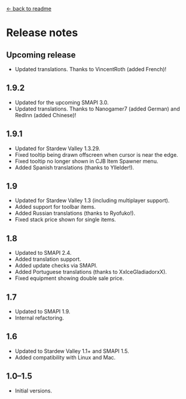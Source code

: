 ﻿[← back to readme](README.md)

# Release notes
## Upcoming release
* Updated translations. Thanks to VincentRoth (added French)!

## 1.9.2
* Updated for the upcoming SMAPI 3.0.
* Updated translations. Thanks to Nanogamer7 (added German) and Redlnn (added Chinese)!

## 1.9.1
* Updated for Stardew Valley 1.3.29.
* Fixed tooltip being drawn offscreen when cursor is near the edge.
* Fixed tooltip no longer shown in CJB Item Spawner menu.
* Added Spanish translations (thanks to Yllelder!).

## 1.9
* Updated for Stardew Valley 1.3 (including multiplayer support).
* Added support for toolbar items.
* Added Russian translations (thanks to Ryofuko!).
* Fixed stack price shown for single items.

## 1.8
* Updated to SMAPI 2.4.
* Added translation support.
* Added update checks via SMAPI.
* Added Portuguese translations (thanks to XxIceGladiadorxX).
* Fixed equipment showing double sale price.

## 1.7
* Updated to SMAPI 1.9.
* Internal refactoring.

## 1.6
* Updated to Stardew Valley 1.1+ and SMAPI 1.5.
* Added compatibility with Linux and Mac.

## 1.0–1.5
* Initial versions.
